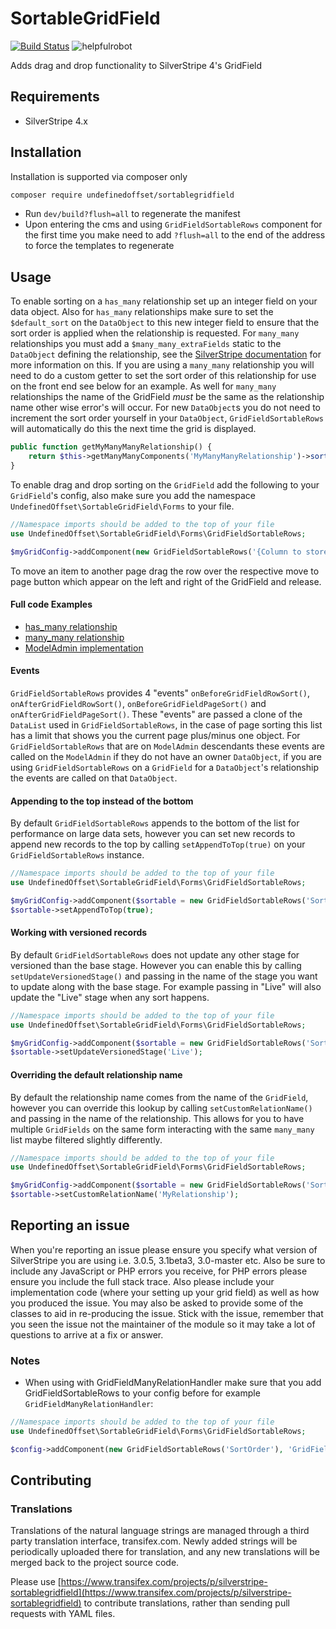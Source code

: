 SortableGridField
=================

[![Build Status](https://travis-ci.org/UndefinedOffset/SortableGridField.png)](https://travis-ci.org/UndefinedOffset/SortableGridField) ![helpfulrobot](https://helpfulrobot.io/undefinedoffset/sortablegridfield/badge)

Adds drag and drop functionality to SilverStripe 4's GridField

## Requirements

* SilverStripe 4.x

## Installation

Installation is supported via composer only

```sh
composer require undefinedoffset/sortablegridfield
```

* Run `dev/build?flush=all` to regenerate the manifest
* Upon entering the cms and using `GridFieldSortableRows` component for the first time you make need to add `?flush=all`
to the end of the address to force the templates to regenerate

## Usage

To enable sorting on a `has_many` relationship set up an integer field on your data object. Also for `has_many`
relationships make sure to set the `$default_sort` on the `DataObject` to this new integer field to ensure that the sort
order is applied when the relationship is requested. For `many_many` relationships you must add a 
`$many_many_extraFields` static to the `DataObject` defining the relationship, see the 
[SilverStripe documentation](https://docs.silverstripe.org/en/3/developer_guides/model/relations/#many-many) 
for more information on this. If you are using a `many_many` relationship you will need to do a custom getter to set the 
sort order of this relationship for use on the front end see below for an example. As well for `many_many` relationships
the name of the GridField *must* be the same as the relationship name other wise error's will occur. For new 
`DataObject`s you do not need to increment the sort order yourself in your `DataObject`, `GridFieldSortableRows` will
automatically do this the next time the grid is displayed.

```php
public function getMyManyManyRelationship() {
    return $this->getManyManyComponents('MyManyManyRelationship')->sort('SortColumn');
}
```

To enable drag and drop sorting on the `GridField` add the following to your `GridField`'s config, also make sure you add
the namespace `UndefinedOffset\SortableGridField\Forms` to your file.

```php
//Namespace imports should be added to the top of your file
use UndefinedOffset\SortableGridField\Forms\GridFieldSortableRows;

$myGridConfig->addComponent(new GridFieldSortableRows('{Column to store sort}'));
```

To move an item to another page drag the row over the respective move to page button which appear on the left and right
of the GridField and release.

#### Full code Examples

* [has_many relationship](https://github.com/UndefinedOffset/SortableGridField/blob/master/docs/HasManyExample.md)
* [many_many relationship](https://github.com/UndefinedOffset/SortableGridField/blob/master/docs/ManyManyExample.md)
* [ModelAdmin implementation](https://github.com/UndefinedOffset/SortableGridField/blob/master/docs/ModelAdminExample.md)

#### Events

`GridFieldSortableRows` provides 4 "events" `onBeforeGridFieldRowSort()`, `onAfterGridFieldRowSort()`,
`onBeforeGridFieldPageSort()` and `onAfterGridFieldPageSort()`. These "events" are passed a clone of the `DataList`
used in `GridFieldSortableRows`, in the case of page sorting this list has a limit that shows you the current page
plus/minus one object. For `GridFieldSortableRows` that are on `ModelAdmin` descendants these events are called on the
`ModelAdmin` if they do not have an owner `DataObject`, if you are using `GridFieldSortableRows` on a `GridField` for a
`DataObject`'s relationship the events are called on that `DataObject`.

#### Appending to the top instead of the bottom

By default `GridFieldSortableRows` appends to the bottom of the list for performance on large data sets, however you can
set new records to append new records to the top by calling `setAppendToTop(true)` on your `GridFieldSortableRows`
instance.

```php
//Namespace imports should be added to the top of your file
use UndefinedOffset\SortableGridField\Forms\GridFieldSortableRows;

$myGridConfig->addComponent($sortable = new GridFieldSortableRows('SortOrder'));
$sortable->setAppendToTop(true);
```

#### Working with versioned records

By default `GridFieldSortableRows` does not update any other stage for versioned than the base stage. However you can
enable this by calling `setUpdateVersionedStage()` and passing in the name of the stage you want to update along with
the base stage. For example passing in "Live" will also update the "Live" stage when any sort happens.

```php
//Namespace imports should be added to the top of your file
use UndefinedOffset\SortableGridField\Forms\GridFieldSortableRows;

$myGridConfig->addComponent($sortable = new GridFieldSortableRows('SortOrder'));
$sortable->setUpdateVersionedStage('Live');
```

#### Overriding the default relationship name

By default the relationship name comes from the name of the `GridField`, however you can override this lookup by
calling `setCustomRelationName()` and passing in the name of the relationship. This allows for you to have multiple
`GridFields` on the same form interacting with the same `many_many` list maybe filtered slightly differently.

```php
//Namespace imports should be added to the top of your file
use UndefinedOffset\SortableGridField\Forms\GridFieldSortableRows;

$myGridConfig->addComponent($sortable = new GridFieldSortableRows('SortOrder'));
$sortable->setCustomRelationName('MyRelationship');
```

## Reporting an issue

When you're reporting an issue please ensure you specify what version of SilverStripe you are using i.e. 3.0.5,
3.1beta3, 3.0-master etc. Also be sure to include any JavaScript or PHP errors you receive, for PHP errors please ensure
you include the full stack trace. Also please include your implementation code (where your setting up your grid field)
as well as how you produced the issue. You may also be asked to provide some of the classes to aid in re-producing the
issue. Stick with the issue, remember that you seen the issue not the maintainer of the module so it may take a lot of 
questions to arrive at a fix or answer.

### Notes

* When using with GridFieldManyRelationHandler make sure that you add GridFieldSortableRows to your config before for
example `GridFieldManyRelationHandler`:

```php
//Namespace imports should be added to the top of your file
use UndefinedOffset\SortableGridField\Forms\GridFieldSortableRows;

$config->addComponent(new GridFieldSortableRows('SortOrder'), 'GridFieldManyRelationHandler');
```

## Contributing

### Translations

Translations of the natural language strings are managed through a third party translation interface, transifex.com.
Newly added strings will be periodically uploaded there for translation, and any new translations will be merged back to
the project source code.

Please use [https://www.transifex.com/projects/p/silverstripe-sortablegridfield](https://www.transifex.com/projects/p/silverstripe-sortablegridfield)
to contribute translations, rather than sending pull requests with YAML files.

